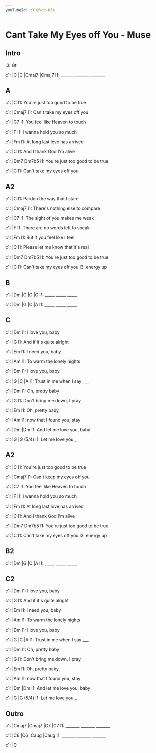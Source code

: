 ```yaml
---
youTubeId: zYH2Vgc-K54
---
```


# Cant Take My Eyes off You - Muse

## Intro

l3: Gt

c1: |C      |C      |Cmaj7  |Cmaj7
l1:  _______ _______ _______

## A
c1:                |C
l1: You're just too good to be true

c1:              |Cmaj7
l1: Can't take my eyes off you

c1:              |C7
l1: You feel like Heaven to touch

c1:        |F
l1: I wanna hold you so much

c1:             |Fm
l1: At long last  love has arrived

c1:            |C
l1: And I thank God I'm alive

c1:                |Dm7            Dm7b5
l1: You're just too good to be true

c1:              |C
l1: Can't take my eyes off you

## A2

c1:           |C
l1: Pardon the way that I stare

c1:                |Cmaj7
l1: There's nothing else to compare

c1:             |C7
l1: The sight of you makes me weak

c1:             |F
l1: There are no words left to speak

c1:           |Fm
l1: But if you feel like I feel

c1:              |C
l1: Please let me know that it's real

c1:                |Dm7            Dm7b5
l1: You're just too good to be true

c1:              |C
l1: Can't take my eyes off you
l3:                           energy up

## B

c1: |Dm   |G    |C    |C
l1:  _____ _____ _____

c1: |Dm   |G    |C    |A
l1:  _____ _____ _____

## C

c1:            |Dm
l1: I love you, baby

c1:            |G
l1: And if it's quite alright

c1:            |Em
l1: I need you, baby

c1:            |Am
l1: To warm the lonely nights

c1:            |Dm
l1: I love you, baby

c1: |G                 |C       |A
l1:  Trust in me when I say ___

c1:           |Dm
l1: Oh, pretty baby

c1:               |G
l1: Don't bring me down, I pray

c1:           |Em
l1: Oh, pretty baby,

c1:           |Am
l1: now that I found you, stay

c1:           |Dm             |Dm
l1: And let me love you, baby

c1:        |G          |G (5/4)
l1:  Let me love you _

## A2

c1:                |C
l1: You're just too good to be true

c1:              |Cmaj7
l1: Can't keep my eyes off you

c1:              |C7
l1: You feel like Heaven to touch

c1:        |F
l1: I wanna hold you so much

c1:             |Fm
l1: At long last  love has arrived

c1:            |C
l1: And I thank God I'm alive

c1:                |Dm7            Dm7b5
l1: You're just too good to be true

c1:              |C
l1: Can't take my eyes off you
l3:                           energy up

## B2

c1: |Dm   |G    |C    |A
l1:  _____ _____ _____

## C2

c1:            |Dm
l1: I love you, baby

c1:            |G
l1: And if it's quite alright

c1:            |Em
l1: I need you, baby

c1:            |Am
l1: To warm the lonely nights

c1:            |Dm
l1: I love you, baby

c1: |G                 |C       |A
l1:  Trust in me when I say ___

c1:           |Dm
l1: Oh, pretty baby

c1:               |G
l1: Don't bring me down, I pray

c1:           |Em
l1: Oh, pretty baby,

c1:           |Am
l1: now that I found you, stay

c1:           |Dm             |Dm
l1: And let me love you, baby

c1:        |G          |G (5/4)
l1:  Let me love you _

## Outro


c1: |Cmaj7  |Cmaj7  |C7     |C7
l1:  _______ _______ _______

c1: |C6     |C6     |Caug   |Caug
l1:  _______ _______ _______

c1: |C
